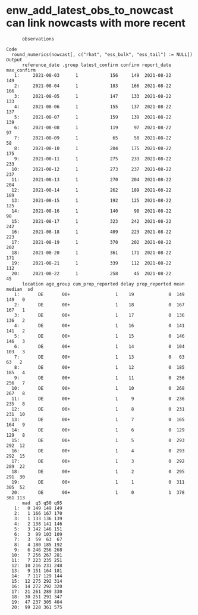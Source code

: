 # enw_add_latest_obs_to_nowcast can link nowcasts with more recent
          observations

    Code
      round_numerics(nowcast[, c("rhat", "ess_bulk", "ess_tail") := NULL])
    Output
          reference_date .group latest_confirm confirm report_date max_confirm
       1:     2021-08-03      1            156     149  2021-08-22         149
       2:     2021-08-04      1            183     166  2021-08-22         166
       3:     2021-08-05      1            147     133  2021-08-22         133
       4:     2021-08-06      1            155     137  2021-08-22         137
       5:     2021-08-07      1            159     139  2021-08-22         139
       6:     2021-08-08      1            119      97  2021-08-22          97
       7:     2021-08-09      1             65      58  2021-08-22          58
       8:     2021-08-10      1            204     175  2021-08-22         175
       9:     2021-08-11      1            275     233  2021-08-22         233
      10:     2021-08-12      1            273     237  2021-08-22         237
      11:     2021-08-13      1            270     204  2021-08-22         204
      12:     2021-08-14      1            262     189  2021-08-22         189
      13:     2021-08-15      1            192     125  2021-08-22         125
      14:     2021-08-16      1            140      98  2021-08-22          98
      15:     2021-08-17      1            323     242  2021-08-22         242
      16:     2021-08-18      1            409     223  2021-08-22         223
      17:     2021-08-19      1            370     202  2021-08-22         202
      18:     2021-08-20      1            361     171  2021-08-22         171
      19:     2021-08-21      1            339     112  2021-08-22         112
      20:     2021-08-22      1            258      45  2021-08-22          45
          location age_group cum_prop_reported delay prop_reported mean median  sd
       1:       DE       00+                 1    19             0  149    149   0
       2:       DE       00+                 1    18             0  167    167   1
       3:       DE       00+                 1    17             0  136    136   2
       4:       DE       00+                 1    16             0  141    141   2
       5:       DE       00+                 1    15             0  146    146   3
       6:       DE       00+                 1    14             0  104    103   3
       7:       DE       00+                 1    13             0   63     63   2
       8:       DE       00+                 1    12             0  185    185   4
       9:       DE       00+                 1    11             0  256    256   7
      10:       DE       00+                 1    10             0  268    267   8
      11:       DE       00+                 1     9             0  236    235   8
      12:       DE       00+                 1     8             0  231    231  10
      13:       DE       00+                 1     7             0  165    164   9
      14:       DE       00+                 1     6             0  129    129   8
      15:       DE       00+                 1     5             0  293    292  12
      16:       DE       00+                 1     4             0  293    292  15
      17:       DE       00+                 1     3             0  292    289  22
      18:       DE       00+                 1     2             0  295    291  30
      19:       DE       00+                 1     1             0  311    305  52
      20:       DE       00+                 1     0             1  378    361 113
          mad  q5 q50 q95
       1:   0 149 149 149
       2:   1 166 167 170
       3:   1 133 136 139
       4:   2 138 141 146
       5:   3 142 146 151
       6:   3  99 103 109
       7:   3  59  63  67
       8:   4 180 185 192
       9:   6 246 256 268
      10:   7 256 267 281
      11:   7 223 235 251
      12:  10 216 231 248
      13:   9 151 164 181
      14:   7 117 129 144
      15:  12 275 292 314
      16:  14 272 292 320
      17:  21 261 289 330
      18:  30 251 291 347
      19:  47 237 305 404
      20:  99 228 361 575

